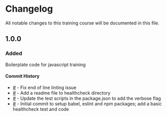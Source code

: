 # Changelog

All notable changes to this training course will be documented in this file.

## 1.0.0

### Added

Boilerplate code for javascript training

#### Commit History

- [#](https://github.com/surajverma2587/javascript-training/commit/8f40406012a71c78be8fa8dc532da0c001f9f24b) - Fix end of line linting issue
- [#](https://github.com/surajverma2587/javascript-training/commit/1bd46e34dfc2f105be218316a9a06cd21b4b3f30) - Add a readme file to healthcheck directory
- [#](https://github.com/surajverma2587/javascript-training/commit/0fc07bf8ee69ce6444cd5fa9a25ea29b1387dda8) - Update the test scripts in the package.json to add the verbose flag
- [#](https://github.com/surajverma2587/javascript-training/commit/d9530700f0032fe8a862a12b21bdd5e4488ad553) - Initial commit to setup babel, eslint and npm packages; add a basic healthcheck test and code
